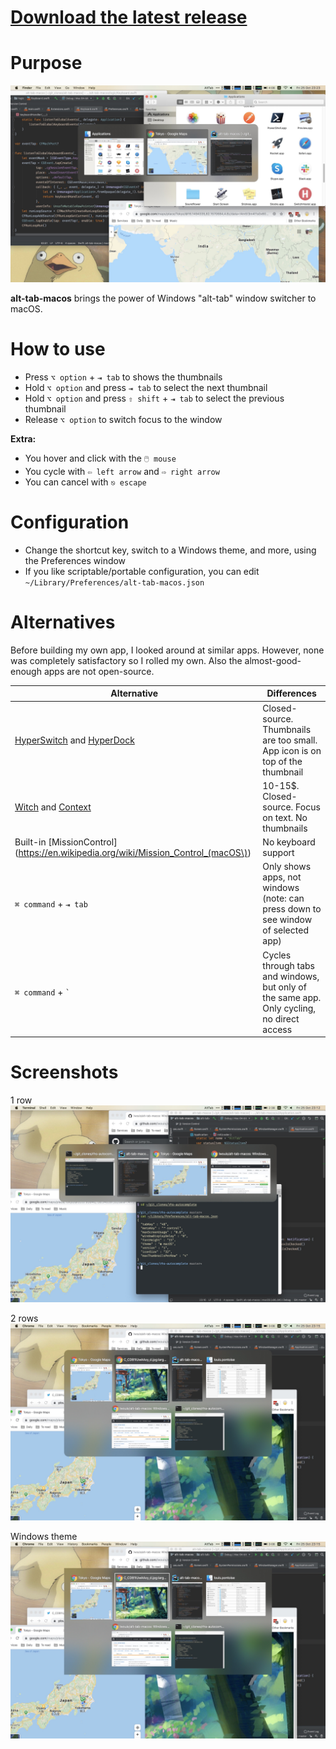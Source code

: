 # [Download the latest release](https://github.com/lwouis/alt-tab-macos/releases/latest)

# Purpose

[![Screenshot](docs/img/alt-tab-macos/frontpage.jpg)](docs/img/alt-tab-macos/frontpage.jpg)

**alt-tab-macos** brings the power of Windows "alt-tab" window switcher to macOS.

# How to use

* Press `⌥ option` + `⇥ tab` to shows the thumbnails
* Hold `⌥ option` and press `⇥ tab` to select the next thumbnail
* Hold `⌥ option` and press `⇧ shift` + `⇥ tab` to select the previous thumbnail
* Release `⌥ option` to switch focus to the window

**Extra:**

* You hover and click with the `🖱️ mouse`
* You cycle with `⇦ left arrow` and `⇨ right arrow`
* You can cancel with `⎋ escape`

# Configuration

* Change the shortcut key, switch to a Windows theme, and more, using the Preferences window
* If you like scriptable/portable configuration, you can edit `~/Library/Preferences/alt-tab-macos.json`

# Alternatives

Before building my own app, I looked around at similar apps. However, none was completely satisfactory so I rolled my own. Also the almost-good-enough apps are not open-source.

| Alternative                                                                                 | Differences                                                                                                  |
|---------------------------------------------------------------------------------------------|--------------------------------------------------------------------------------------------------------------|
| [HyperSwitch](https://bahoom.com/hyperswitch) and [HyperDock](https://bahoom.com/hyperdock) | Closed-source. Thumbnails are too small. App icon is on top of the thumbnail                        |
| [Witch](https://manytricks.com/witch/) and [Context](https://contexts.co/)                  | 10-15$. Closed-source. Focus on text. No thumbnails                                                                         |
| Built-in [MissionControl](https://en.wikipedia.org/wiki/Mission_Control_(macOS\))          | No keyboard support                                                                                          |
| `⌘ command` + `⇥ tab`                                                                     | Only shows apps, not windows (note: can press down to see window of selected app)                            |
| `⌘ command` + `` ` ``                                                                      | Cycles through tabs and windows, but only of the same app. Only cycling, no direct access                    |
  
# Screenshots

1 row
[![Screenshot](docs/img/alt-tab-macos/1-row.jpg)](docs/img/alt-tab-macos/1-row.jpg)

2 rows
[![Screenshot](docs/img/alt-tab-macos/2-rows.jpg)](docs/img/alt-tab-macos/2-rows.jpg)

Windows theme
[![Screenshot](docs/img/alt-tab-macos/windows-theme.jpg)](docs/img/alt-tab-macos/windows-theme.jpg)
